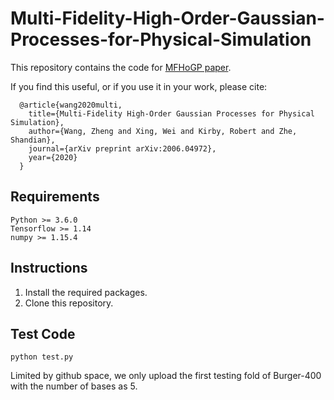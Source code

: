 # Multi-Fidelity-High-Order-Gaussian-Processes-for-Physical-Simulation

This repository contains the code for [MFHoGP paper](https://arxiv.org/abs/2006.04972).

If you find this useful, or if you use it in your work, please cite:

```
  @article{wang2020multi,
    title={Multi-Fidelity High-Order Gaussian Processes for Physical Simulation},
    author={Wang, Zheng and Xing, Wei and Kirby, Robert and Zhe, Shandian},
    journal={arXiv preprint arXiv:2006.04972}, 
    year={2020}
  }
```


## Requirements

```
Python >= 3.6.0
Tensorflow >= 1.14
numpy >= 1.15.4
```

## Instructions

1. Install the required packages.
1. Clone this repository.


## Test Code

``` python test.py ```

Limited by github space, we only upload the first testing fold of Burger-400 with the number of bases as 5.
